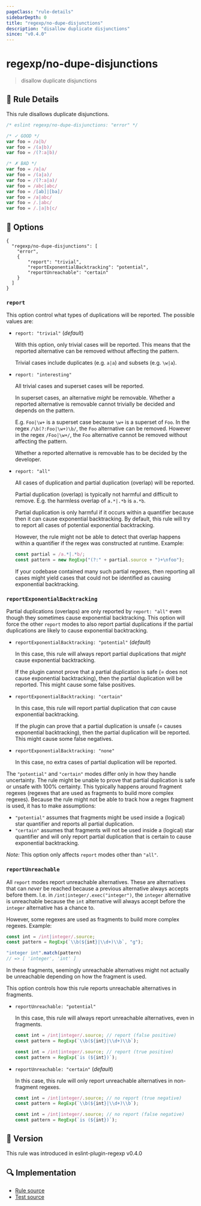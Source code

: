 ```yaml
---
pageClass: "rule-details"
sidebarDepth: 0
title: "regexp/no-dupe-disjunctions"
description: "disallow duplicate disjunctions"
since: "v0.4.0"
---
```

# regexp/no-dupe-disjunctions

> disallow duplicate disjunctions

## :book: Rule Details

This rule disallows duplicate disjunctions.

<eslint-code-block>

```js
/* eslint regexp/no-dupe-disjunctions: "error" */

/* ✓ GOOD */
var foo = /a|b/
var foo = /(a|b)/
var foo = /(?:a|b)/

/* ✗ BAD */
var foo = /a|a/
var foo = /(a|a)/
var foo = /(?:a|a)/
var foo = /abc|abc/
var foo = /[ab]|[ba]/
var foo = /a|abc/
var foo = /.|abc/
var foo = /.|a|b|c/
```

</eslint-code-block>

## :wrench: Options

```json5
{
  "regexp/no-dupe-disjunctions": [
    "error",
    {
        "report": "trivial",
        "reportExponentialBacktracking": "potential",
        "reportUnreachable": "certain"
    }
  ]
}
```

### `report`

This option control what types of duplications will be reported. The possible values are:

- `report: "trivial"` (_default_)

  With this option, only trivial cases will be reported. This means that the reported alternative can be removed without affecting the pattern.

  Trivial cases include duplicates (e.g. `a|a`) and subsets (e.g. `\w|a`).

- `report: "interesting"`

  All trivial cases and superset cases will be reported.

  In superset cases, an alternative _might_ be removable. Whether a reported alternative is removable cannot trivially be decided and depends on the pattern.

  E.g. `Foo|\w+` is a superset case because `\w+` is a superset of `Foo`. In the regex `/\b(?:Foo|\w+)\b/`, the `Foo` alternative can be removed. However in the regex `/Foo|\w+/`, the `Foo` alternative cannot be removed without affecting the pattern.

  Whether a reported alternative is removable has to be decided by the developer.

- `report: "all"`

  All cases of duplication and partial duplication (overlap) will be reported.

  Partial duplication (overlap) is typically not harmful and difficult to remove. E.g. the harmless overlap of `a.*|.*b` is `a.*b`.

  Partial duplication is only harmful if it occurs within a quantifier because then it can cause exponential backtracking. By default, this rule will try to report all cases of potential exponential backtracking.

  However, the rule might not be able to detect that overlap happens within a quantifier if the regex was constructed at runtime. Example:

  ```javascript
  const partial = /a.*|.*b/;
  const pattern = new RegExp("(?:" + partial.source + ")+\nfoo");
  ```

  If your codebase contained many such partial regexes, then reporting all cases might yield cases that could not be identified as causing exponential backtracking.

### `reportExponentialBacktracking`

Partial duplications (overlaps) are only reported by `report: "all"` even though they sometimes cause exponential backtracking. This option will force the other `report` modes to also report partial duplications if the partial duplications are likely to cause exponential backtracking.

- `reportExponentialBacktracking: "potential"` (_default_)

  In this case, this rule will always report partial duplications that _might_ cause exponential backtracking.

  If the plugin cannot prove that a partial duplication is safe (= does not cause exponential backtracking), then the partial duplication will be reported. This might cause some false positives.

- `reportExponentialBacktracking: "certain"`

  In this case, this rule will report partial duplication that _can_ cause exponential backtracking.

  If the plugin can prove that a partial duplication is unsafe (= causes exponential backtracking), then the partial duplication will be reported. This might cause some false negatives.

- `reportExponentialBacktracking: "none"`

  In this case, no extra cases of partial duplication will be reported.

The `"potential"` and `"certain"` modes differ only in how they handle uncertainty. The rule might be unable to prove that partial duplication is safe or unsafe with 100% certainty. This typically happens around fragment regexes (regexes that are used as fragments to build more complex regexes). Because the rule might not be able to track how a regex fragment is used, it has to make assumptions:

- `"potential"` assumes that fragments might be used inside a (logical) star quantifier and reports all partial duplication.
- `"certain"` assumes that fragments will not be used inside a (logical) star quantifier and will only report partial duplication that is certain to cause exponential backtracking.

_Note:_ This option only affects `report` modes other than `"all"`.

### `reportUnreachable`

All `report` modes report unreachable alternatives. These are alternatives that can _never_ be reached because a previous alternative always accepts before them. I.e. in `/int|integer/.exec("integer")`, the `integer` alternative is unreachable because the `int` alternative will always accept before the `integer` alternative has a chance to.

However, some regexes are used as fragments to build more complex regexes. Example:

```js
const int = /int|integer/.source;
const pattern = RegExp(`\\b(${int}|\\d+)\\b`, "g");

"integer int".match(pattern)
// => [ 'integer', 'int' ]
```

In these fragments, seemingly unreachable alternatives might not actually be unreachable depending on how the fragment is used.

This option controls how this rule reports unreachable alternatives in fragments.

- `reportUnreachable: "potential"`

  In this case, this rule will always report unreachable alternatives, even in fragments.

  ```js
  const int = /int|integer/.source; // report (false positive)
  const pattern = RegExp(`\\b(${int}|\\d+)\\b`);
  ```

  ```js
  const int = /int|integer/.source; // report (true positive)
  const pattern = RegExp(`is (${int})`);
  ```

- `reportUnreachable: "certain"` (_default_)

  In this case, this rule will only report unreachable alternatives in non-fragment regexes.

  ```js
  const int = /int|integer/.source; // no report (true negative)
  const pattern = RegExp(`\\b(${int}|\\d+)\\b`);
  ```

  ```js
  const int = /int|integer/.source; // no report (false negative)
  const pattern = RegExp(`is (${int})`);
  ```

## :rocket: Version

This rule was introduced in eslint-plugin-regexp v0.4.0

## :mag: Implementation

- [Rule source](https://github.com/ota-meshi/eslint-plugin-regexp/blob/master/lib/rules/no-dupe-disjunctions.ts)
- [Test source](https://github.com/ota-meshi/eslint-plugin-regexp/blob/master/tests/lib/rules/no-dupe-disjunctions.ts)
